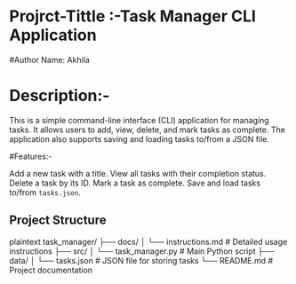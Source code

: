 # Projrct-Tittle :-Task Manager CLI Application
#Author Name: Akhila

# Description:-

This is a simple command-line interface (CLI) application for managing tasks. It allows users to add, view, delete, and mark tasks as complete. 
The application also supports saving and loading tasks to/from a JSON file.

#Features:-

 Add a new task with a title.
 View all tasks with their completion status.
 Delete a task by its ID.
 Mark a task as complete.
Save and load tasks to/from `tasks.json`.

## Project Structure
plaintext
task_manager/
├── docs/
│   └── instructions.md        # Detailed usage instructions
├── src/
│   └── task_manager.py        # Main Python script
├── data/
│   └── tasks.json             # JSON file for storing tasks
└── README.md                  # Project documentation
